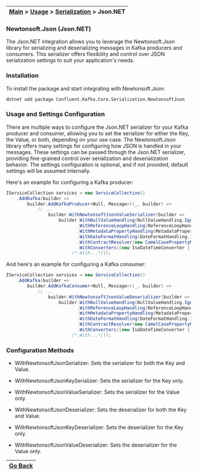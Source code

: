 | [Main](/README.md) > [Usage](/docs/Usage.md) > [Serialization](/docs/Serialization/Serialization.md) > Json.NET |
|-----------------------------------------------------------------------------------------------------------------|

### Newtonsoft.Json (Json.NET)

The Json.NET integration allows you to leverage the Newtonsoft.Json library for serializing and deserializing messages in Kafka producers and consumers. This serializer offers flexibility and control over JSON serialization settings to suit your application's needs.

### Installation

To install the package and start integrating with Newtonsoft.Json:
```bash
dotnet add package Confluent.Kafka.Core.Serialization.NewtonsoftJson
```

### Usage and Settings Configuration

There are multiple ways to configure the Json.NET serializer for your Kafka producer and consumer, allowing you to set the serializer for either the Key, the Value, or both, depending on your use case. The Newtonsoft.Json library offers many settings for configuring how JSON is handled in your messages. These settings can be passed through the Json.NET serializer, providing fine-grained control over serialization and deserialization behavior. The settings configuration is optional, and if not provided, default settings will be assumed internally.

Here's an example for configuring a Kafka producer:

```C#
IServiceCollection services = new ServiceCollection()
    .AddKafka(builder =>
        builder.AddKafkaProducer<Null, Message>((_, builder) =>
            // ...
                builder.WithNewtonsoftJsonValueSerializer(builder => 
                    builder.WithNullValueHandling(NullValueHandling.Ignore) // Ignores null values
                           .WithReferenceLoopHandling(ReferenceLoopHandling.Ignore) // Ignores reference loops
                           .WithMetadataPropertyHandling(MetadataPropertyHandling.Ignore) // Ignores metadata properties
                           .WithDateFormatHandling(DateFormatHandling.IsoDateFormat) // Uses ISO date format
                           .WithContractResolver(new CamelCasePropertyNamesContractResolver()) // Camel case property names
                           .WithConverters([new IsoDateTimeConverter { DateTimeStyles = DateTimeStyles.AssumeUniversal }]) // Custom date handling
                         /*.With...*/));
```

And here's an example for configuring a Kafka consumer:

```C#
IServiceCollection services = new ServiceCollection()
    .AddKafka(builder =>
        builder.AddKafkaConsumer<Null, Message>((_, builder) =>
            // ...
                builder.WithNewtonsoftJsonValueDeserializer(builder => 
                    builder.WithNullValueHandling(NullValueHandling.Ignore) // Ignores null values
                           .WithReferenceLoopHandling(ReferenceLoopHandling.Ignore) // Ignores reference loops
                           .WithMetadataPropertyHandling(MetadataPropertyHandling.Ignore) // Ignores metadata properties
                           .WithDateFormatHandling(DateFormatHandling.IsoDateFormat) // Uses ISO date format
                           .WithContractResolver(new CamelCasePropertyNamesContractResolver()) // Camel case property names
                           .WithConverters([new IsoDateTimeConverter { DateTimeStyles = DateTimeStyles.AssumeUniversal }]) // Custom date handling
                         /*.With...*/));
```

### Configuration Methods

- WithNewtonsoftJsonSerializer: Sets the serializer for both the Key and Value.
- WithNewtonsoftJsonKeySerializer: Sets the serializer for the Key only.
- WithNewtonsoftJsonValueSerializer: Sets the serializer for the Value only.

- WithNewtonsoftJsonDeserializer: Sets the deserializer for both the Key and Value.
- WithNewtonsoftJsonKeyDeserializer: Sets the deserializer for the Key only.
- WithNewtonsoftJsonValueDeserializer: Sets the deserializer for the Value only.

| [Go Back](/docs/Serialization/Serialization.md) |
|-------------------------------------------------| 
